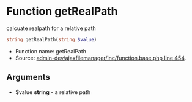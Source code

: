 Function getRealPath
===========================

calcuate realpath for a relative path



```php
string getRealPath(string $value)
```

* Function name: getRealPath
* Source: [admin-dev/ajaxfilemanager/inc/function.base.php line 454](https://github.com/PrestaShop/PrestaShop/blob/1.6.0.3/admin-dev/ajaxfilemanager/inc/function.base.php#L454).

Arguments
---------

* $value **string** - a relative path

